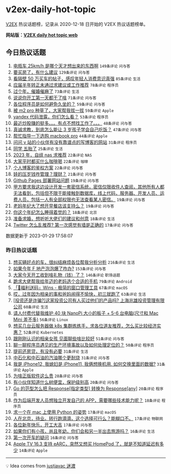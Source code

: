# v2ex-daily-hot-topic

[V2EX](https://www.v2ex.com/) 热议话题榜，记录从 2020-12-18 日开始的 V2EX 热议话题榜单。

**网站版：[V2EX daily hot topic web](https://boojack.github.io/v2ex-daily-hot-topic-web/)**

## 今日热议话题

<!-- TODAY BEGIN -->

1. [电瓶车 25km/h 是哪个天才想出来的东西啊](https://www.v2ex.com/t/911211) `149条评论` `问与答`
1. [要买房了，有什么建议](https://www.v2ex.com/t/911245) `129条评论` `问与答`
1. [看隔壁 50 万买车的帖子，感叹年轻人消费意识真强](https://www.v2ex.com/t/911356) `85条评论` `生活`
1. [应届半年转正未通过求建议或工作推荐](https://www.v2ex.com/t/911300) `78条评论` `程序员`
1. [过个年，催婚催麻了](https://www.v2ex.com/t/911236) `73条评论` `生活`
1. [说说你开工第一天都干了啥](https://www.v2ex.com/t/911231) `71条评论` `问与答`
1. [各位程序员是如何避免久坐的？](https://www.v2ex.com/t/911206) `59条评论` `问与答`
1. [被 m2 pro 种草了，大家帮我拔一拔](https://www.v2ex.com/t/911357) `59条评论` `Apple`
1. [yandex 代码泄露，你们怎么看？](https://www.v2ex.com/t/911213) `53条评论` `程序员`
1. [最近炒股赚的挺多。。。有点不想找工作了。。。](https://www.v2ex.com/t/911411) `48条评论` `问与答`
1. [真诚求教，到底怎么能让 3 岁孩子学会自己吃饭？](https://www.v2ex.com/t/911365) `47条评论` `问与答`
1. [帮忙指导一下选购 macbook pro](https://www.v2ex.com/t/911209) `44条评论` `Apple`
1. [问问 v 站的小伙伴有没有靠谱点的写博客的网站](https://www.v2ex.com/t/911398) `31条评论` `程序员`
1. [同学 五胎了](https://www.v2ex.com/t/911456) `25条评论` `生活`
1. [2023 年，自组 nas 求推荐](https://www.v2ex.com/t/911379) `22条评论` `NAS`
1. [大家平时都买什么咖啡喝](https://www.v2ex.com/t/911372) `22条评论` `咖啡`
1. [个人博客的鉴权方案](https://www.v2ex.com/t/911271) `22条评论` `问与答`
1. [娃的压岁钱咋管理？理财？](https://www.v2ex.com/t/911247) `21条评论` `问与答`
1. [Github Pages 部署网站问题](https://www.v2ex.com/t/911397) `19条评论` `问与答`
1. [甲方要求我这边设计开发一套密信系统，密信仅限收件人查阅，其他所有人都无法看到，包括但不限于能接触到数据库，线上代码，服务器、开发人员、运费人员，包括一人有全部权限也无法查看某人密信。](https://www.v2ex.com/t/911396) `19条评论` `问与答`
1. [老妈年纪大了想开早餐店该支持么？](https://www.v2ex.com/t/911355) `19条评论` `问与答`
1. [你这个年纪怎么睡得着觉的？](https://www.v2ex.com/t/911337) `18条评论` `北京`
1. [准备求婚，想听听大佬们的建议和创意](https://www.v2ex.com/t/911307) `18条评论` `生活`
1. [Twitter 怎么乱推荐? 第一次感觉有墙是正确的](https://www.v2ex.com/t/911461) `17条评论` `问与答`

数据更新于 2023-01-29 17:58:07

<!-- TODAY END -->

### 昨日热议话题

<!-- YESTERDAY BEGIN -->

1. [想买辆好点的车，很纠结麻烦各位帮我分析分析](https://www.v2ex.com/t/911001) `216条评论` `生活`
1. [如果今年 F 地产泡泡爆了咋办?](https://www.v2ex.com/t/911022) `153条评论` `问与答`
1. [大家今天开工收到啥礼物（钱）了？](https://www.v2ex.com/t/910951) `146条评论` `职场话题`
1. [跪求大佬帮我给年迈的老妈选个合适的手机](https://www.v2ex.com/t/911088) `79条评论` `Android`
1. [「🎉福利送码」Wins - 极简的窗口管理工具](https://www.v2ex.com/t/911060) `67条评论` `macOS`
1. [哎，过年因为相亲的事和爸妈闹得不愉快，初三就跑了](https://www.v2ex.com/t/910993) `63条评论` `生活`
1. [[投资还是诈骗?]这家投资公司有人买过他们的产品吗? 上海兆雄投资管理有限公司](https://www.v2ex.com/t/910959) `60条评论` `生活`
1. [请人付费代替我维护 40 块 NanoPi 大小的板子 + 5-6 台电脑(尺寸和 Mac Mini 差不多)](https://www.v2ex.com/t/910966) `56条评论` `Linux`
1. [想买几台云服务器做 k8s 集群练练手，求各位道友推荐，怎么买比较经济实惠？](https://www.v2ex.com/t/911017) `52条评论` `Kubernetes`
1. [跟刚刚认识的相亲女孩 见面聊些啥比较好](https://www.v2ex.com/t/911107) `51条评论` `问与答`
1. [聊一聊程序员遇见的生产环境事故以及如何处理定位的？](https://www.v2ex.com/t/911105) `50条评论` `程序员`
1. [提前还房贷，有没有必要](https://www.v2ex.com/t/911059) `31条评论` `生活`
1. [中石化和中石油的汽油哪个更耐烧](https://www.v2ex.com/t/910955) `31条评论` `问与答`
1. [我是 iPhone12, 我媳妇是 iPhone11, 我俩想换机用. 如何交换里面的数据?](https://www.v2ex.com/t/910956) `31条评论` `Apple`
1. [为啥正版软件这么贵](https://www.v2ex.com/t/911182) `28条评论` `问与答`
1. [有小伙伴知道什么树便宜，保护级别高](https://www.v2ex.com/t/911176) `20条评论` `问与答`
1. [Go 的范型怎么把 Response[指定类型] 转换为 Response[any]](https://www.v2ex.com/t/910999) `20条评论` `程序员`
1. [作为后端开发人员想独立开发自己的 APP，需要哪些技术能力呢？](https://www.v2ex.com/t/911127) `18条评论` `程序员`
1. [求一个在 mac 上使用 Python 的姿势](https://www.v2ex.com/t/911097) `17条评论` `macOS`
1. [人在北京，待业。转行跑滴滴，这个选择可行么？能糊口不。](https://www.v2ex.com/t/911045) `17条评论` `物联网`
1. [各位新年快乐，开工大吉](https://www.v2ex.com/t/910948) `17条评论` `问与答`
1. [如果你们有小孩，尚且年幼，你们会和另一半出去旅游吗？](https://www.v2ex.com/t/911057) `16条评论` `生活`
1. [第一次开车的疑问](https://www.v2ex.com/t/910994) `16条评论` `问与答`
1. [Apple TV 16.3 支持 eARC，突然又想买 HomePod 了，就是不知道延迟有多少](https://www.v2ex.com/t/911050) `14条评论` `Apple`

<!-- YESTERDAY END -->

---

💡 Idea comes from [justjavac 迷渡](https://github.com/justjavac/)
